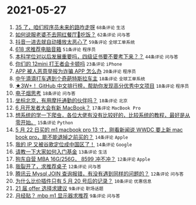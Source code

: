 # 2021-05-27

1. [35 了，咱们程序员未来的路咋走呀](https://www.v2ex.com/t/779479) `68条评论` `生活`
1. [如何说服老婆不去网红餐厅🍴吃饭？](https://www.v2ex.com/t/779502) `62条评论` `问与答`
1. [抖音一进去就自动播放太恶心了](https://www.v2ex.com/t/779511) `59条评论` `全球工单系统`
1. [618 求推荐电脑音箱](https://www.v2ex.com/t/779473) `51条评论` `程序员`
1. [本科学位对以后发展重要吗，四级证书要不要考下来？？](https://www.v2ex.com/t/779483) `44条评论` `问与答`
1. [你们的 12mini 打王者会卡顿吗](https://www.v2ex.com/t/779495) `23条评论` `iPhone`
1. [APP 被人恶意举报为诈骗 APP 怎么办](https://www.v2ex.com/t/779503) `20条评论` `程序员`
1. [中午滴滴打车遇到个奇葩特斯拉车主](https://www.v2ex.com/t/779566) `18条评论` `全球工单系统`
1. [★3W+！ GitHub 中文排行榜，帮助你发现高分优秀中文项目](https://www.v2ex.com/t/779527) `18条评论` `程序员`
1. [电子烟思考](https://www.v2ex.com/t/779513) `18条评论` `问与答`
1. [坐标北京，有用摩托通勤的伙伴吗？](https://www.v2ex.com/t/779509) `18条评论` `北京`
1. [6 月开发者大会有新 MacBook？](https://www.v2ex.com/t/779540) `17条评论` `MacBook Pro`
1. [想系统的学一下爬虫，各位大佬有没有比较好的，比较系统的教程，最好是从零开始。](https://www.v2ex.com/t/779500) `15条评论` `Python`
1. [5 月 22 日买的 m1 macbook pro 13 寸，刚看新闻说 WWDC 要上新 mac book pro，能不能退掉之前买的？](https://www.v2ex.com/t/779520) `14条评论` `Apple`
1. [我的 IP 又被谷歌定位成中国区了！](https://www.v2ex.com/t/779506) `14条评论` `Google`
1. [请教一下大家如何入门基金](https://www.v2ex.com/t/779578) `13条评论` `生活`
1. [狗东自营 MBA 16G/256G， 8599 冲不冲？](https://www.v2ex.com/t/779582) `12条评论` `Apple`
1. [我裂开了，求推荐桌子](https://www.v2ex.com/t/779536) `12条评论` `问与答`
1. [腾讯云 Mysql JOIN 查询报错，有没有遇到同样的问题的？](https://www.v2ex.com/t/779525) `12条评论` `问与答`
1. [为什么比价插件只有 5 月 20 号后的记录？](https://www.v2ex.com/t/779469) `10条评论` `优惠信息`
1. [21 届 offer 选择求建议](https://www.v2ex.com/t/779508) `9条评论` `职场话题`
1. [月经贴？ mbp m1 显示器求推荐](https://www.v2ex.com/t/779497) `9条评论` `问与答`
